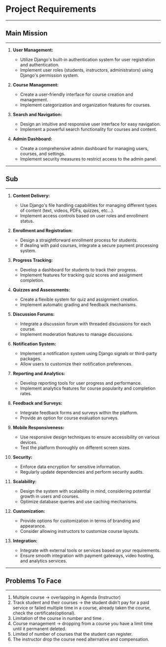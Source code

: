 # Project Requirements
---
## Main Mission

---

1. **User Management:**
   - Utilize Django's built-in authentication system for user registration and authentication.
   - Implement user roles (students, instructors, administrators) using Django's permission system.

2. **Course Management:**
   - Create a user-friendly interface for course creation and management.
   - Implement categorization and organization features for courses.


3. **Search and Navigation:**
    - Design an intuitive and responsive user interface for easy navigation.
    - Implement a powerful search functionality for courses and content.


4. **Admin Dashboard:**
    - Create a comprehensive admin dashboard for managing users, courses, and settings.
    - Implement security measures to restrict access to the admin panel.

---
## Sub 

---

1. **Content Delivery:**
   - Use Django's file handling capabilities for managing different types of content (text, videos, PDFs, quizzes, etc...).
   - Implement access controls based on user roles and enrollment status.

2. **Enrollment and Registration:**
   - Design a straightforward enrollment process for students.
   - If dealing with paid courses, integrate a secure payment processing system.

3. **Progress Tracking:**
   - Develop a dashboard for students to track their progress.
   - Implement features for tracking quiz scores and assignment completion.

4. **Quizzes and Assessments:**
   - Create a flexible system for quiz and assignment creation.
   - Implement automatic grading and feedback mechanisms.

5. **Discussion Forums:**
   - Integrate a discussion forum with threaded discussions for each course.
   - Implement moderation features to manage discussions.

6. **Notification System:**
   - Implement a notification system using Django signals or third-party packages.
   - Allow users to customize their notification preferences.

7. **Reporting and Analytics:**
   - Develop reporting tools for user progress and performance.
   - Implement analytics features for course popularity and completion rates.

8. **Feedback and Surveys:**
    - Integrate feedback forms and surveys within the platform.
    - Provide an option for course evaluation surveys.

9. **Mobile Responsiveness:**
    - Use responsive design techniques to ensure accessibility on various devices.
    - Test the platform thoroughly on different screen sizes.


10. **Security:**
    - Enforce data encryption for sensitive information.
    - Regularly update dependencies and perform security audits.

11. **Scalability:**
    - Design the system with scalability in mind, considering potential growth in users and courses.
    - Optimize database queries and use caching mechanisms.

12. **Customization:**
    - Provide options for customization in terms of branding and appearance.
    - Consider allowing instructors to customize course layouts.

13. **Integration:**
    - Integrate with external tools or services based on your requirements.
    - Ensure smooth integration with payment gateways, video hosting, and analytics services.

---
## Problems To Face

---

1. Multiple course -> overlapping in Agenda (Instructor)
2. Track student and their courses -> the student didn't pay for a paid service or failed multiple time in a course, already taken the course, check the certificate(optional).
3. Limitation of the course in number and time .
4. Course management -> dropping from a course you have a limit time until it permanent deleted.
5. Limited of number of courses that the student can register.
6. The instructor drop the course need alternative and compensation.
